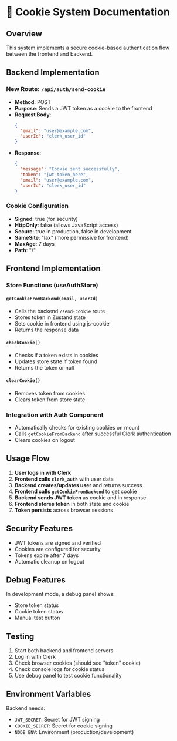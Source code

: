 # 🔐 Cookie System Documentation

## Overview

This system implements a secure cookie-based authentication flow between the frontend and backend.

## Backend Implementation

### New Route: `/api/auth/send-cookie`

- **Method**: POST
- **Purpose**: Sends a JWT token as a cookie to the frontend
- **Request Body**:
  ```json
  {
    "email": "user@example.com",
    "userId": "clerk_user_id"
  }
  ```
- **Response**:
  ```json
  {
    "message": "Cookie sent successfully",
    "token": "jwt_token_here",
    "email": "user@example.com",
    "userId": "clerk_user_id"
  }
  ```

### Cookie Configuration

- **Signed**: true (for security)
- **HttpOnly**: false (allows JavaScript access)
- **Secure**: true in production, false in development
- **SameSite**: "lax" (more permissive for frontend)
- **MaxAge**: 7 days
- **Path**: "/"

## Frontend Implementation

### Store Functions (useAuthStore)

#### `getCookieFromBackend(email, userId)`

- Calls the backend `/send-cookie` route
- Stores token in Zustand state
- Sets cookie in frontend using js-cookie
- Returns the response data

#### `checkCookie()`

- Checks if a token exists in cookies
- Updates store state if token found
- Returns the token or null

#### `clearCookie()`

- Removes token from cookies
- Clears token from store state

### Integration with Auth Component

- Automatically checks for existing cookies on mount
- Calls `getCookieFromBackend` after successful Clerk authentication
- Clears cookies on logout

## Usage Flow

1. **User logs in with Clerk**
2. **Frontend calls `clerk_auth`** with user data
3. **Backend creates/updates user** and returns success
4. **Frontend calls `getCookieFromBackend`** to get cookie
5. **Backend sends JWT token** as cookie and in response
6. **Frontend stores token** in both state and cookie
7. **Token persists** across browser sessions

## Security Features

- JWT tokens are signed and verified
- Cookies are configured for security
- Tokens expire after 7 days
- Automatic cleanup on logout

## Debug Features

In development mode, a debug panel shows:

- Store token status
- Cookie token status
- Manual test button

## Testing

1. Start both backend and frontend servers
2. Log in with Clerk
3. Check browser cookies (should see "token" cookie)
4. Check console logs for cookie status
5. Use debug panel to test cookie functionality

## Environment Variables

Backend needs:

- `JWT_SECRET`: Secret for JWT signing
- `COOKIE_SECRET`: Secret for cookie signing
- `NODE_ENV`: Environment (production/development)

